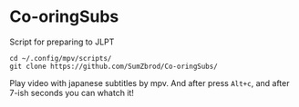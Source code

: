 # Co-oringSubs
Script for preparing to JLPT

```
cd ~/.config/mpv/scripts/
git clone https://github.com/SumZbrod/Co-oringSubs/
```

Play video with japanese subtitles by mpv. And after press `Alt+c`, and after 7-ish seconds you can whatch it!
